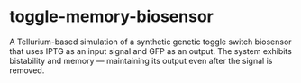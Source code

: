 # toggle-memory-biosensor
A Tellurium-based simulation of a synthetic genetic toggle switch biosensor that uses IPTG as an input signal and GFP as an output. The system exhibits bistability and memory — maintaining its output even after the signal is removed.
